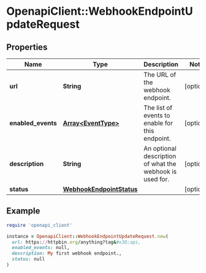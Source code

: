 # OpenapiClient::WebhookEndpointUpdateRequest

## Properties

| Name | Type | Description | Notes |
| ---- | ---- | ----------- | ----- |
| **url** | **String** | The URL of the webhook endpoint. | [optional] |
| **enabled_events** | [**Array&lt;EventType&gt;**](EventType.md) | The list of events to enable for this endpoint. | [optional] |
| **description** | **String** | An optional description of what the webhook is used for. | [optional] |
| **status** | [**WebhookEndpointStatus**](WebhookEndpointStatus.md) |  | [optional] |

## Example

```ruby
require 'openapi_client'

instance = OpenapiClient::WebhookEndpointUpdateRequest.new(
  url: https://httpbin.org/anything?tag&#x3D;api,
  enabled_events: null,
  description: My first webhook endpoint.,
  status: null
)
```

